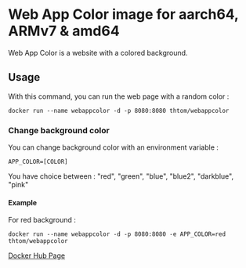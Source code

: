 # Web App Color image for aarch64, ARMv7 & amd64

Web App Color is a website with a colored background. 

## Usage

With this command, you can run the web page with a random color :

`docker run --name webappcolor -d -p 8080:8080 thtom/webappcolor`

### Change background color

You can change background color with an environment variable :

`APP_COLOR=[COLOR]`

You have choice between : "red", "green", "blue", "blue2", "darkblue", "pink"

#### Example

For red background :

`docker run --name webappcolor -d -p 8080:8080 -e APP_COLOR=red thtom/webappcolor`


[Docker Hub Page](https://hub.docker.com/r/thtom/webappcolor)
